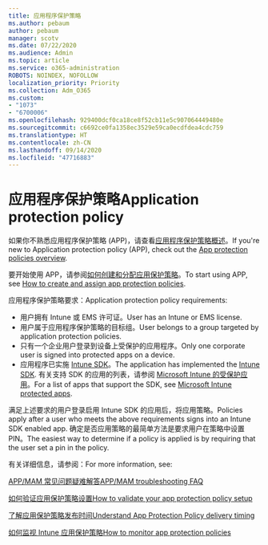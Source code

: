```yaml
---
title: 应用程序保护策略
ms.author: pebaum
author: pebaum
manager: scotv
ms.date: 07/22/2020
ms.audience: Admin
ms.topic: article
ms.service: o365-administration
ROBOTS: NOINDEX, NOFOLLOW
localization_priority: Priority
ms.collection: Adm_O365
ms.custom:
- "1073"
- "6700006"
ms.openlocfilehash: 929400dcf0ca18ce8f52cb11e5c907064449480e
ms.sourcegitcommit: c6692ce0fa1358ec3529e59ca0ecdfdea4cdc759
ms.translationtype: HT
ms.contentlocale: zh-CN
ms.lasthandoff: 09/14/2020
ms.locfileid: "47716883"
---
```

# <a name="application-protection-policy"></a><span data-ttu-id="a82c4-102">应用程序保护策略</span><span class="sxs-lookup"><span data-stu-id="a82c4-102">Application protection policy</span></span>

<span data-ttu-id="a82c4-103">如果你不熟悉应用程序保护策略 (APP)，请查看[应用程序保护策略概述](https://docs.microsoft.com/intune/apps/app-protection-policy)。</span><span class="sxs-lookup"><span data-stu-id="a82c4-103">If you're new to Application protection policy (APP), check out the [App protection policies overview](https://docs.microsoft.com/intune/apps/app-protection-policy).</span></span>

<span data-ttu-id="a82c4-104">要开始使用 APP，请参阅[如何创建和分配应用保护策略](https://docs.microsoft.com/intune/app-protection-policies)。</span><span class="sxs-lookup"><span data-stu-id="a82c4-104">To start using APP, see [How to create and assign app protection policies](https://docs.microsoft.com/intune/app-protection-policies).</span></span>

<span data-ttu-id="a82c4-105">应用程序保护策略要求：</span><span class="sxs-lookup"><span data-stu-id="a82c4-105">Application protection policy requirements:</span></span>

- <span data-ttu-id="a82c4-106">用户拥有 Intune 或 EMS 许可证。</span><span class="sxs-lookup"><span data-stu-id="a82c4-106">User has an Intune or EMS license.</span></span>
- <span data-ttu-id="a82c4-107">用户属于应用程序保护策略的目标组。</span><span class="sxs-lookup"><span data-stu-id="a82c4-107">User belongs to a group targeted by application protection policies.</span></span>
- <span data-ttu-id="a82c4-108">只有一个企业用户登录到设备上受保护的应用程序。</span><span class="sxs-lookup"><span data-stu-id="a82c4-108">Only one corporate user is signed into protected apps on a device.</span></span>
- <span data-ttu-id="a82c4-109">应用程序已实施 [Intune SDK](https://docs.microsoft.com/intune/app-sdk-get-started)。</span><span class="sxs-lookup"><span data-stu-id="a82c4-109">The application has implemented the [Intune SDK](https://docs.microsoft.com/intune/app-sdk-get-started).</span></span> <span data-ttu-id="a82c4-110">有关支持 SDK 的应用的列表，请参阅 [Microsoft Intune 的受保护应用](https://docs.microsoft.com/intune/apps-supported-intune-apps)。</span><span class="sxs-lookup"><span data-stu-id="a82c4-110">For a list of apps that support the SDK, see [Microsoft Intune protected apps](https://docs.microsoft.com/intune/apps-supported-intune-apps).</span></span>

<span data-ttu-id="a82c4-111">满足上述要求的用户登录启用 Intune SDK 的应用后，将应用策略。</span><span class="sxs-lookup"><span data-stu-id="a82c4-111">Policies apply after a user who meets the above requirements signs into an Intune SDK enabled app.</span></span> <span data-ttu-id="a82c4-112">确定是否应用策略的最简单方法是要求用户在策略中设置 PIN。</span><span class="sxs-lookup"><span data-stu-id="a82c4-112">The easiest way to determine if a policy is applied is by requiring that the user set a pin in the policy.</span></span> 

<span data-ttu-id="a82c4-113">有关详细信息，请参阅：</span><span class="sxs-lookup"><span data-stu-id="a82c4-113">For more information, see:</span></span>

[<span data-ttu-id="a82c4-114">APP/MAM 常见问题疑难解答</span><span class="sxs-lookup"><span data-stu-id="a82c4-114">APP/MAM troubleshooting FAQ</span></span>](https://docs.microsoft.com/intune/apps/troubleshoot-mam)  

[<span data-ttu-id="a82c4-115">如何验证应用保护策略设置</span><span class="sxs-lookup"><span data-stu-id="a82c4-115">How to validate your app protection policy setup</span></span>](https://docs.microsoft.com/intune/app-protection-policies-validate)

[<span data-ttu-id="a82c4-116">了解应用保护策略发布时间</span><span class="sxs-lookup"><span data-stu-id="a82c4-116">Understand App Protection Policy delivery timing</span></span>](https://docs.microsoft.com/intune/app-protection-policy-delivery)  

[<span data-ttu-id="a82c4-117">如何监视 Intune 应用保护策略</span><span class="sxs-lookup"><span data-stu-id="a82c4-117">How to monitor app protection policies</span></span>](https://docs.microsoft.com/intune/app-protection-policies-monitor)